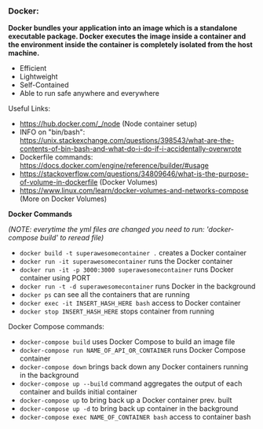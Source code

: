 ### Docker:

**Docker bundles your application into an image which is a standalone executable package.  Docker executes the image inside a container and the environment inside the container is completely isolated from the host machine.**

 - Efficient
 - Lightweight
 - Self-Contained
 - Able to run safe anywhere and everywhere

Useful Links:

- https://hub.docker.com/_/node (Node container setup)
- INFO on "bin/bash": https://unix.stackexchange.com/questions/398543/what-are-the-contents-of-bin-bash-and-what-do-i-do-if-i-accidentally-overwrote
- Dockerfile commands: https://docs.docker.com/engine/reference/builder/#usage
- https://stackoverflow.com/questions/34809646/what-is-the-purpose-of-volume-in-dockerfile (Docker Volumes)
- https://www.linux.com/learn/docker-volumes-and-networks-compose (More on Docker Volumes)

**Docker Commands**

*(NOTE: everytime the yml files are changed you need to run: 'docker-compose build' to reread file)*
 - ``docker build -t superawesomecontainer .`` creates a Docker container
 - ``docker run -it superawesomecontainer`` runs the Docker container
 - ``docker run -it -p 3000:3000 superawesomecontainer`` runs Docker container using PORT
 - ``docker run -t -d superawesomecontainer`` runs Docker in the background
 - ``docker ps`` can see all the containers that are running
 - ``docker exec -it INSERT_HASH_HERE bash`` access to Docker container
 - ``docker stop INSERT_HASH_HERE`` stops container from running

 Docker Compose commands:
 - ``docker-compose build`` uses Docker Compose to build an image file
 - ``docker-compose run NAME_OF_API_OR_CONTAINER`` runs Docker Compose container
 - ``docker-compose down`` brings back down any Docker containers running in the background
 - ``docker-compose up --build`` command aggregates the output of each container  and builds initial container
 - ``docker-compose up`` to bring back up a Docker container prev. built
 - ``docker-compose up -d`` to bring back up container in the background
 - ``docker-compose exec NAME_OF_CONTAINER bash`` access to container bash